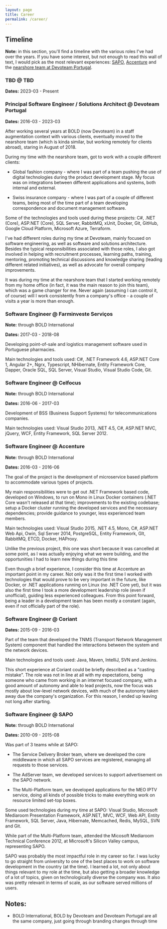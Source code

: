 ```yaml
---
layout: page
title: Career
permalink: /career/
---
```


## Timeline

**Note:** in this section, you'll find a timeline with the various roles I've had over the years. If you have some interest, but not enough to read this wall of text, I would pick as the most relevant experiences: [SAPO](#software-engineer--sapo), [Accenture](#software-engineer--accenture) and the [nearshore team at Devoteam Portugal](#principal-software-engineer--solutions-architect-devoteam-portugal).

### TBD @ TBD

**Dates:** 2023-03 - Present

### Principal Software Engineer / Solutions Architect @ Devoteam Portugal

**Dates:** 2016-03 - 2023-03

After working several years at BOLD (now Devoteam) in a staff augmentation context with various clients, eventually moved to the nearshore team (which is kinda similar, but working remotely for clients abroad), staring in August of 2018.

During my time with the nearshore team, got to work with a couple different clients:

- Global fashion company - where I was part of a team pushing the use of digital technologies during the product development stage. My focus was on integrations between different applications and systems, both internal and external.

- Swiss insurance company - where I was part of a couple of different teams, being most of the time part of a team developing correspondence and document management software.

Some of the technologies and tools used during these projects: C#, .NET (Core), ASP.NET (Core), SQL Server, RabbitMQ, xUnit, Docker, Git, GitHub, Google Cloud Platform, Microsoft Azure, Terraform.

I've had different roles during my time at Devoteam, mainly focused on software engineering, as well as software and solutions architecture. Besides the typical responsibilities associated with those roles, I also got involved in helping with recruitment processes, learning paths, training, mentoring, promoting technical discussions and knowledge sharing (leading different related initiatives), as well as advocate for overall company improvements.

It was during my time at the nearshore team that I started working remotely from my home office (in fact, it was the main reason to join this team), which was a game changer for me. Never again (assuming I can control it, of course) will I work consistently from a company's office - a couple of visits a year is more than enough.

### Software Engineer @ Farminveste Serviços

**Note:** through BOLD International

**Dates:** 2017-03 - 2018-08

Developing point-of-sale and logistics management software used in Portuguese pharmacies.

Main technologies and tools used:
C#, .NET Framework 4.6, ASP.NET Core 1, Angular 2+, Ngrx, Typescript, NHibernate, Entity Framework Core, Dapper, Oracle SQL, SQL Server, Visual Studio, Visual Studio Code, Git.

### Software Engineer @ Celfocus

**Note:** through BOLD International

**Dates:** 2016-06 - 2017-03

Development of BSS (Business Support Systems) for telecommunications companies.

Main technologies used: Visual Studio 2013, .NET 4.5, C#, ASP.NET MVC, jQuery, WCF, Entity
Framework, SQL Server 2012.

### Software Engineer @ Accenture

**Note:** through BOLD International

**Dates:** 2016-03 - 2016-06

The goal of the project is the development of microservice based platform to accommodate various types of projects.

My main responsibilities were to get out .NET Framework based code, developed on Windows, to run on Mono in Linux Docker containers (.NET Core wasn't released at that time); improvements to the existing codebase; setup a Docker cluster running the developed services and the necessary dependencies; provide guidance to younger, less experienced team members.

Main technologies used: Visual Studio 2015, .NET 4.5, Mono, C#, ASP.NET Web Api, Owin, Sql Server 2014, PostgreSQL, Entity Framework, GIt, RabbitMQ, ETCD, Docker, HAProxy.

Unlike the previous project, this one was short because it was cancelled at some point, as I was actually enjoying what we were building, and the opportunities I had to learn new things during this time

Even though a brief experience, I consider this time at Accenture an important point in my career. Not only was it the first time I worked with technologies that would prove to be very important in the future, like Docker, or .NET applications running on Linux (no .NET Core yet), but it was also the first time I took a more development leadership role (even if unofficial), guiding less experienced colleagues. From this point forward, being a leader in a development team has been mostly a constant (again, even if not officially part of the role).

### Software Engineer @ Coriant

**Dates:** 2015-09 - 2016-03

Part of the team that developed the TNMS (Transport Network Management System) component that handled the interactions between the system and the network devices.

Main technologies and tools used: Java, Maven, IntelliJ, SVN and Jenkins.

This short experience at Coriant could be briefly described as a "casting mistake". The role was not in line at all with my expectations, being someone who came from working in an internet focused company, with a good amount of autonomy and able to lead projects, now the focus was mostly about low-level network devices, with much of the autonomy taken away due the company's organization. For this reason, I ended up leaving not long after starting.

### Software Engineer @ SAPO

**Note:** through BOLD International

**Dates:** 2010-09 - 2015-08

Was part of 3 teams while at SAPO:

- The Service Delivery Broker team, where we developed the core middleware in which all SAPO services are registered, managing all requests to those services.

- The AdServer team, we developed services to support advertisement on the SAPO network.

- The Multi-Platform team, we developed applications for the MEO IPTV service, doing all kinds of possible tricks to make everything work on resource limited set-top boxes.

Some used technologies during my time at SAPO: Visual Studio, Microsoft Mediaroom Presentation Framework, ASP.NET, MVC, WCF, Web API, Entity Framework, SQL Server, Java, Hibernate, Memcached, Redis, MySQL, SVN and Git.

While part of the Multi-Platform team, attended the Micosoft Mediaroom Technical Conference 2012, at Microsoft's Silicon Valley campus, representing SAPO.

SAPO was probably the most impactful role in my career so far. I was lucky to go straight from university to one of the best places to work on software development in the country (at the time). I learned a lot, not only about things relevant to my role at the time, but also getting a broader knowledge of a lot of topics, given on technologically diverse the company was. It also was pretty relevant in terms of scale, as our software served millions of users.

## Notes:

- BOLD International, BOLD by Devoteam and Devoteam Portugal are all the same company, just going through branding changes through time